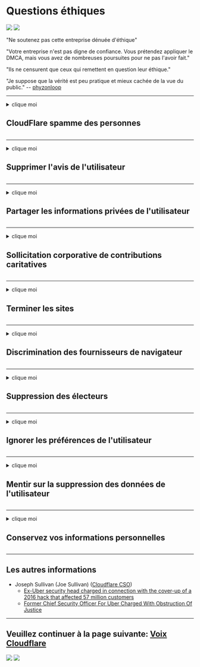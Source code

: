 # Questions éthiques

![](https://codeberg.org/crimeflare/cloudflare-tor/media/branch/master/image/itsreallythatbad.jpg)
![](https://codeberg.org/crimeflare/cloudflare-tor/media/branch/master/image/telegram/c81238387627b4bfd3dcd60f56d41626.jpg)

"Ne soutenez pas cette entreprise dénuée d'éthique"

"Votre entreprise n'est pas digne de confiance. Vous prétendez appliquer le DMCA, mais vous avez de nombreuses poursuites pour ne pas l'avoir fait."

"Ils ne censurent que ceux qui remettent en question leur éthique."

"Je suppose que la vérité est peu pratique et mieux cachée de la vue du public."  -- [phyzonloop](https://twitter.com/phyzonloop)


---


<details>
<summary>clique moi

## CloudFlare spamme des personnes
</summary>


Cloudflare envoie des e-mails de spam à des utilisateurs non-Cloudflare.

- N'envoyez des e-mails qu'aux abonnés qui se sont inscrits
- Lorsque l'utilisateur dit "arrêter", arrêtez d'envoyer des e-mails

C'est si simple. Mais Cloudflare s'en fiche.
Cloudflare a déclaré que l'utilisation de son service pouvait arrêter tous les spammeurs ou attaquants.
Comment pouvons-nous arrêter Cloudflare sans activer Cloudflare?


| 🖼 | 🖼 |
| --- | --- |
| ![](https://codeberg.org/crimeflare/cloudflare-tor/media/branch/master/image/cfspam01.jpg) | ![](https://codeberg.org/crimeflare/cloudflare-tor/media/branch/master/image/cfspam03.jpg) |
| ![](https://codeberg.org/crimeflare/cloudflare-tor/media/branch/master/image/cfspam02.jpg) | ![](https://codeberg.org/crimeflare/cloudflare-tor/media/branch/master/image/cfspambrittany.jpg)<br>![](https://codeberg.org/crimeflare/cloudflare-tor/media/branch/master/image/cfspamtwtr.jpg) |

</details>

---

<details>
<summary>clique moi

## Supprimer l'avis de l'utilisateur
</summary>


Cloudflare censure les critiques négatives.
Si vous publiez un texte anti-Cloudflare sur Twitter, vous avez la possibilité d'obtenir une réponse d'un employé de Cloudflare avec le message «Non, ce n'est pas».
Si vous publiez un avis négatif sur un site d'avis, ils essaieront de le censurer.


| 🖼 | 🖼 |
| --- | --- |
| ![](https://codeberg.org/crimeflare/cloudflare-tor/media/branch/master/image/cfcenrev_01.jpg)<br>![](https://codeberg.org/crimeflare/cloudflare-tor/media/branch/master/image/cfcenrev_02.jpg) | ![](https://codeberg.org/crimeflare/cloudflare-tor/media/branch/master/image/cfcenrev_03.jpg) |

</details>

---

<details>
<summary>clique moi

## Partager les informations privées de l'utilisateur
</summary>


Cloudflare a un énorme problème de harcèlement.
Cloudflare partage les informations personnelles de ceux qui se plaignent des sites hébergés.
Ils vous demandent parfois de fournir votre véritable identité.
Si vous ne voulez pas être harcelé, agressé, écrasé ou tué, vous feriez mieux de rester à l'écart des sites Web Cloudflared.


| 🖼 | 🖼 |
| --- | --- |
| ![](https://codeberg.org/crimeflare/cloudflare-tor/media/branch/master/image/cfdox_what.jpg) | ![](https://codeberg.org/crimeflare/cloudflare-tor/media/branch/master/image/cfdox_swat.jpg) |
| ![](https://codeberg.org/crimeflare/cloudflare-tor/media/branch/master/image/cfdox_kill.jpg) | ![](https://codeberg.org/crimeflare/cloudflare-tor/media/branch/master/image/cfdox_threat.jpg) |
| ![](https://codeberg.org/crimeflare/cloudflare-tor/media/branch/master/image/cfdox_dox.jpg) | ![](https://codeberg.org/crimeflare/cloudflare-tor/media/branch/master/image/cfdox_ex1.jpg)<br>![](https://codeberg.org/crimeflare/cloudflare-tor/media/branch/master/image/cfdox_ex2.jpg) |

</details>

---

<details>
<summary>clique moi

## Sollicitation corporative de contributions caritatives
</summary>


CloudFlare demande des contributions caritatives.
Il est assez épouvantable qu'une société américaine demande des œuvres caritatives aux côtés d'organisations à but non lucratif qui ont de bonnes causes.
Si vous aimez bloquer des personnes ou perdre le temps d'autres personnes, vous voudrez peut-être commander des pizzas pour les employés de Cloudflare.


![](https://codeberg.org/crimeflare/cloudflare-tor/media/branch/master/image/cfdonate.jpg)

</details>

---

<details>
<summary>clique moi

## Terminer les sites
</summary>


Que ferez-vous si votre site tombe soudainement en panne?
Il y a des rapports que Cloudflare supprime la configuration de l'utilisateur ou arrête le service sans aucun avertissement, en silence.
Nous vous suggérons de trouver un meilleur fournisseur.

![](https://codeberg.org/crimeflare/cloudflare-tor/media/branch/master/image/cftmnt.jpg)

</details>

---

<details>
<summary>clique moi

## Discrimination des fournisseurs de navigateur
</summary>


CloudFlare donne un traitement préférentiel à ceux qui utilisent Firefox tout en donnant un traitement hostile aux utilisateurs non-Tor-Browser sur Tor.
Les utilisateurs de Tor qui refusent à juste titre d'exécuter du javascript non libre reçoivent également un traitement hostile.
Cette inégalité d'accès est un abus de neutralité du réseau et un abus de pouvoir.

![](https://codeberg.org/crimeflare/cloudflare-tor/media/branch/master/image/browdifftbcx.gif)

- À gauche: navigateur Tor, à droite: Chrome. Même adresse IP.

![](https://codeberg.org/crimeflare/cloudflare-tor/media/branch/master/image/browserdiff.jpg)

- Gauche: Navigateur Tor Javascript désactivé, cookie activé
- À droite: Chrome Javascript activé, cookie désactivé

![](https://codeberg.org/crimeflare/cloudflare-tor/media/branch/master/image/cfsiryoublocked.jpg)

- QuteBrowser (navigateur mineur) sans Tor (Clearnet IP)

![](https://codeberg.org/crimeflare/cloudflare-tor/media/branch/master/image/lynx_cloudflare.gif)

- Lynx


| ***Navigateur*** | ***Traitement d'accès*** |
| --- | --- |
| Tor Browser (Javascript activé) | accès autorisé |
| Firefox (Javascript activé) | accès dégradé |
| Chromium (Javascript activé) | accès dégradé |
| Chromium or Firefox (Javascript désactivé) | accès refusé |
| Chromium or Firefox (Cookie désactivé) | accès refusé |
| QuteBrowser | accès refusé |
| lynx | accès refusé |
| w3m | accès refusé |
| wget | accès refusé |


Pourquoi ne pas utiliser le bouton Audio pour résoudre un défi facile?

Oui, il y a un bouton audio, mais cela ne fonctionne toujours pas sur Tor.
Vous recevrez ce message lorsque vous cliquez dessus:

```
Réessayez plus tard
Votre ordinateur ou votre réseau peut envoyer des requêtes automatisées.
Pour protéger nos utilisateurs, nous ne pouvons pas traiter votre demande pour le moment.
Pour plus de détails, visitez notre page d'aide
```

</details>

---

<details>
<summary>clique moi

## Suppression des électeurs
</summary>


Les électeurs des États américains s'inscrivent pour voter via le site Web du secrétaire d'État de l'État de leur résidence.
Les bureaux du secrétaire d'État contrôlés par les républicains s'engagent dans la suppression des électeurs en envoyant un proxy sur le site Web du secrétaire d'État via Cloudflare.
Le traitement hostile par Cloudflare des utilisateurs de Tor, sa position MITM en tant que point de surveillance mondial centralisé et son rôle préjudiciable dans l'ensemble rendent les électeurs potentiels réticents à s'inscrire.
Les libéraux en particulier ont tendance à embrasser la vie privée.
Les formulaires d'inscription des électeurs collectent des informations sensibles sur les tendances politiques, l'adresse physique personnelle, le numéro de sécurité sociale et la date de naissance d'un électeur.
La plupart des États ne mettent à la disposition du public qu'un sous-ensemble de ces informations, mais Cloudflare voit toutes ces informations lorsque quelqu'un s'inscrit pour voter.

Notez que l'enregistrement papier ne contourne pas Cloudflare car les employés du secrétaire d'État à la saisie des données utiliseront probablement le site Web de Cloudflare pour saisir les données.

| 🖼 | 🖼 |
| --- | --- |
| ![](https://codeberg.org/crimeflare/cloudflare-tor/media/branch/master/image/cfvotm_01.jpg) | ![](https://codeberg.org/crimeflare/cloudflare-tor/media/branch/master/image/cfvotm_02.jpg) |

- Change.org est un site Web réputé pour recueillir des votes et passer à l'action.
“des gens partout dans le monde lancent des campagnes, mobilisent des partisans et travaillent avec les décideurs pour trouver des solutions.”
Malheureusement, de nombreuses personnes ne peuvent pas du tout afficher change.org en raison du filtre agressif de Cloudflare.
Ils sont empêchés de signer la pétition, les excluant ainsi d'un processus démocratique.
L'utilisation d'une autre plate-forme non cloudflared telle qu'OpenPetition permet de remédier au problème.

| 🖼 | 🖼 |
| --- | --- |
| ![](https://codeberg.org/crimeflare/cloudflare-tor/media/branch/master/image/changeorgasn.jpg) | ![](https://codeberg.org/crimeflare/cloudflare-tor/media/branch/master/image/changeorgtor.jpg) |

- Le "Projet Athénien" de Cloudflare offre une protection gratuite au niveau de l'entreprise aux sites Web électoraux des États et locaux.
Ils ont dit que "leurs électeurs peuvent accéder aux informations électorales et à l'inscription des électeurs", mais c'est un mensonge parce que beaucoup de gens ne peuvent tout simplement pas naviguer sur le site.

</details>

---

<details>
<summary>clique moi

## Ignorer les préférences de l'utilisateur
</summary>


Si vous désactivez quelque chose, vous vous attendez à ne recevoir aucun e-mail à ce sujet.
Cloudflare ignore les préférences de l'utilisateur et partage des données avec des sociétés tierces sans le consentement du client.
Si vous utilisez leur forfait gratuit, ils vous envoient parfois un e-mail vous demandant d'acheter un abonnement mensuel.

![](https://codeberg.org/crimeflare/cloudflare-tor/media/branch/master/image/cfviopl_tp.jpg)

</details>

---

<details>
<summary>clique moi

## Mentir sur la suppression des données de l'utilisateur
</summary>


Selon le blog de cet ancien client de cloudflare, Cloudflare ment sur la suppression de comptes.
De nos jours, de nombreuses entreprises conservent vos données après la fermeture ou la suppression de votre compte.
La plupart des bonnes entreprises en parlent dans leur politique de confidentialité.
Cloudflare? Non.

```
2019-08-05 CloudFlare m'a envoyé la confirmation de la suppression de mon compte.
2019-10-02 J'ai reçu un e-mail de CloudFlare "parce que je suis client"
```

Cloudflare ne connaissait pas le mot «supprimer».
S'il est vraiment supprimé, pourquoi cet ancien client a-t-il reçu un e-mail?
Il a également mentionné que la politique de confidentialité de Cloudflare n'en faisait pas mention.

```
Leur nouvelle politique de confidentialité ne fait aucune mention de la conservation des données pendant un an.
```

![](https://codeberg.org/crimeflare/cloudflare-tor/media/branch/master/image/cfviopl_notdel.jpg)

Comment faire confiance à Cloudflare si sa politique de confidentialité est un mensonge?

- [Plus d'un an s'est écoulé depuis que j'ai annulé mon compte Cloudflare](https://shkspr.mobi/blog/2020/09/dont-trust-cloudflare-with-your-personal-data/)

</details>

---

<details>
<summary>clique moi

## Conservez vos informations personnelles
</summary>


La suppression du compte Cloudflare est un niveau difficile.

```
Soumettez un ticket de support en utilisant la catégorie "Compte",
et demander la suppression du compte dans le corps du message.
Vous ne devez avoir aucun domaine ou carte de crédit associé à votre compte avant de demander la suppression.
```

Vous recevrez cet e-mail de confirmation.

![](https://codeberg.org/crimeflare/cloudflare-tor/media/branch/master/image/cf_deleteandkeep.jpg)

"Nous avons commencé à traiter votre demande de suppression" mais "Nous continuerons à stocker vos informations personnelles".

Pouvez-vous «faire confiance» à cela?


- Comment annuler votre compte Cloudflare

1. Connectez-vous à votre tableau de bord Cloudflare.
2. Supprimez toutes les zones (domaines) de votre tableau de bord.
3. Cliquez sur le lien d'assistance.
4. Envoyez un nouveau ticket. Dites-leur que vous souhaitez fermer votre compte.
5. Attendez plusieurs jours.
6. Le personnel de Cloudflare vous demandera votre confirmation et la raison pour laquelle vous avez décidé de quitter Cloudflare.
7. Envoyez à nouveau une réponse.
8. Attendez plusieurs jours.
9. Vous recevrez un message: Nous avons supprimé votre compte avec succès


</details>

---

## Les autres informations

- Joseph Sullivan (Joe Sullivan) ([Cloudflare CSO](https://twitter.com/eastdakota/status/1296522269313785862))
  - [Ex-Uber security head charged in connection with the cover-up of a 2016 hack that affected 57 million customers](https://www.businessinsider.com/uber-data-hack-security-head-joe-sullivan-charged-cover-up-2020-8)
  - [Former Chief Security Officer For Uber Charged With Obstruction Of Justice](https://www.justice.gov/usao-ndca/pr/former-chief-security-officer-uber-charged-obstruction-justice)


---


## Veuillez continuer à la page suivante:   [Voix Cloudflare](../PEOPLE.md)

![](https://codeberg.org/crimeflare/cloudflare-tor/media/branch/master/image/freemoldybread.jpg)
![](https://codeberg.org/crimeflare/cloudflare-tor/media/branch/master/image/cfisnotanoption.jpg)
